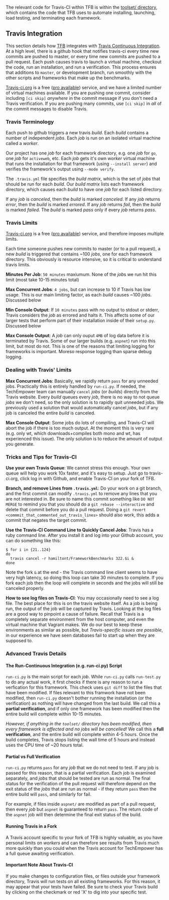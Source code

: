 The relevant code for Travis-CI within TFB is within the 
[toolset/ directory](https://github.com/TechEmpower/FrameworkBenchmarks/tree/master/toolset), 
which contains the code that TFB uses to automate installing, 
launching, load testing, and terminating each framework.

## Travis Integration

This section details how 
[TFB](https://github.com/TechEmpower/FrameworkBenchmarks) 
integrates with 
[Travis Continuous Integration](https://travis-ci.org/TechEmpower/FrameworkBenchmarks). 
At a high level, there is a github hook that notifies travis-ci every 
time new commits are pushed to master, or every time new commits 
are pushed to a pull request. Each push causes travis to launch a 
virtual machine, checkout the code, run an installation, and run
a verification. This process ensures that additions to `master`, or 
development branch, run smoothly with the other scripts 
and frameworks that make up the benchmarks.

[Travis-ci.org](https://travis-ci.org/) is a free 
([pro available](https://travis-ci.com/)) service, and we have a limited 
number of virtual machines available. If you are pushing one 
commit, consider including `[ci skip]` *anywhere* in the commit 
message if you don't need a Travis verification. If you are pushing many commits, 
use `[ci skip]` in *all* of the commit messages to disable Travis. 

### Travis Terminology

Each push to github triggers a new travis *build*. Each *build* 
contains a number of independent *jobs*. Each *job* is run on an
isolated virtual machine called a *worker*. 

Our project has one *job* for each framework directory, e.g. 
one *job* for `go`, one *job* for `activeweb`, etc. Each 
*job* gets it's own *worker* virtual machine that runs the 
installation for that framework (using `--install server`) and 
verifies the framework's output using `--mode verify`. 

The `.travis.yml` file specifies the *build matrix*, which is 
the set of *jobs* that should be run for each *build*. Our 
*build matrix* lists each framework directory, which causes 
each *build* to have one *job* for each listed directory. 

If any *job* is *canceled*, then the *build* is marked *canceled*.
If any *job* returns *error*, then the *build* is marked *errored*.
If any *job* returns *fail*, then the *build* is marked *failed*.
The *build* is marked *pass* only if every *job* returns *pass*. 

### Travis Limits

[Travis-ci.org](https://travis-ci.org/) is a free 
([pro available](https://travis-ci.com/)) service, and therefore imposes 
multiple limits. 

Each time someone pushes new commits to master (or to a pull request), 
a new *build* is triggered that contains ~100 *jobs*, one for each 
framework directory. This obviously is resource intensive, so it is 
critical to understand travis limits. 

**Minutes Per Job**: `50 minutes` maxiumum. None of the *job*s we run hit 
this limit (most take 10-15 minutes total)

**Max Concurrent Jobs**: `4 jobs`, but can increase to 10 if Travis has low 
usage. This is our main limiting factor, as each *build* causes ~100 *jobs*.
Discussed below

**Min Console Output**: If `10 minutes` pass with no output to stdout or stderr, 
Travis considers the *job* as errored and halts it. This affects some of our
larger tests that perform part of their installation inside of their `setup.py`. 
Discussed below

**Max Console Output**: A *job* can only ouput `4MB` of log data before it 
is terminated by Travis. Some of our larger builds (e.g. `aspnet`) run into 
this limit, but most do not. This is one of the reasons that limiting logging 
for frameworks is important. Moreso response logging than sparse debug logging.

### Dealing with Travis' Limits

**Max Concurrent Jobs**: Basically, we rapidly return `pass` for any unneeded 
jobs. Practically this is entirely handled by `run-ci.py`. If needed, the 
TechEmpower team can manually `cancel` *jobs* (or *builds*) directly from the 
Travis website. Every *build* queues every *job*, there is no way to not queue *jobs*
we don't need, so the only solution is to rapidly quit unneeded jobs. We previously
used a solution that would automatically cancel *jobs*, but if any job is canceled the
entire *build* is canceled. 

**Max Console Output**: Some jobs do lots of compiling, and Travis-CI will
abort the job if there is too much output. At the moment this is very 
rare (e.g. only wt, which downloads+compiles both mono and wt, has experienced
this issue). The only solution is to reduce the amount of output you generate. 

### Tricks and Tips for Travis-CI

**Use your own Travis Queue**: We cannot stress this enough. Your own queue will 
help you work 10x faster, and it's easy to setup. Just go to travis-ci.org, click 
log in with Github, and enable Travis-CI on your fork of TFB. 

**Branch, and remove Lines from `.travis.yml`**: Do your work on a git branch, and the 
first commit can modify `.travis.yml` to remove any lines that you are not interested
in. Be sure to name this commit something like `DO NOT MERGE` to remind you that you
should do a `git rebase --interactive` and delete that commit before you do a pull 
request. Doing a `git revert <commmit_that_commented_out_travis_lines>` should also work, 
this adds a commit that negates the target commit.

**Use the Travis-CI Command Line to Quickly Cancel Jobs**: Travis has a ruby command line. 
After you install it and log into your Github account, you can do something like this: 

    $ for i in {21..124}
    do
      travis cancel -r hamiltont/FrameworkBenchmarks 322.$i &
    done

Note the fork `&` at the end - the Travis command line client seems to have very high
latency, so doing this loop can take 30 minutes to complete. If you fork each job then
the loop will complete in seconds and the jobs will still be canceled properly. 

**How to see log files on Travis-CI**: You may occasionally need to see a log file. 
The best place for this is on the travis website itself. As a job is being run, the 
output of the job will be captured by Travis. Looking at the log files are a good way 
to pinpoint a cause of failure. Recall that Travis is a completely separate environment 
from the host computer, and even the virtual machine that Vagrant makes. We do our best to 
keep these environments as similar as possible, but *Travis-specific issues are possible*, 
in our experience we have seen databases fail to start up when they are supposed to.

### Advanced Travis Details

#### The Run-Continuous Integration (e.g. run-ci.py) Script

`run-ci.py` is the main script for each *job*. While `run-ci.py` calls 
`run-test.py` to do any actual work, it first checks if there is any 
reason to run a verfication for this framework. This check uses `git diff`
to list the files that have been modified. If files relevant to this 
framwork have not been modified, then `run-ci.py` doesn't bother running 
the installation (or the verification) as nothing will have changed from 
the last build. We call this a **partial verification**, and if only one 
framework has been modified then the entire build will complete within 
10-15 minutes. 

*However, if anything in the `toolset/` directory has been modified, then
every framework is affected and no jobs will be cancelled!* We call this 
a **full verification**, and the entire build will complete within 4-5 hours. 
Once the build completes, Travis stops listing the wall time of 5 hours and 
instead uses the CPU time of ~20 hours total. 

#### Partial vs Full Verification

`run-ci.py` returns `pass` for any *job* that we do not need to test. If any 
job is passed for this reason, that is a partial verification. Each job is 
examined separately, and *jobs* that should be tested are run as normal. 
The final status for the verification of the pull request will therefore depend on the 
exit status of the *jobs* that are run as normal - if they return `pass` then
the entire build will `pass`, and similarly for fail. 

For example, if files inside `aspnet/` are modified as part of a pull request, 
then every *job* but `aspnet` is guaranteed to return `pass`. The return code 
of the `aspnet` job will then determine the final exit status of the build. 

#### Running Travis in a Fork

A Travis account specific to your fork of TFB is highly valuable, as you have 
personal limits on *workers* and can therefore see results from Travis much 
more quickly than you could when the Travis account for TechEmpower has a 
full queue awaiting verification. 

#### Important Note About Travis-CI

If you make changes to configuration files, or files outside your framework
directory, Travis will run tests on all existing frameworks. For this reason,
it may appear that your tests have failed. Be sure to check your Travis build
by clicking on the checkmark or red 'X' to dig into your specific test.

